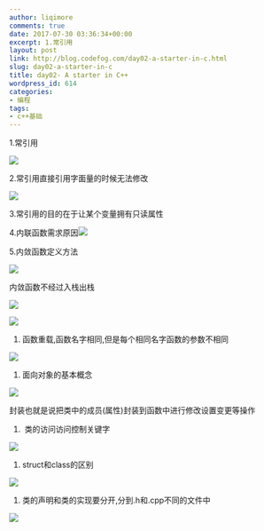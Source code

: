 ```yaml
---
author: liqimore
comments: true
date: 2017-07-30 03:36:34+00:00
excerpt: 1.常引用
layout: post
link: http://blog.codefog.com/day02-a-starter-in-c.html
slug: day02-a-starter-in-c
title: day02- A starter in C++
wordpress_id: 614
categories:
- 编程
tags:
- c++基础
---
```


1.常引用

![](https://static.timelovelife.com/old/2017/07/4f144b67bc1348fc4cf627827ba549da.png)

2.常引用直接引用字面量的时候无法修改

![](https://static.timelovelife.com/old/2017/07/5d293bb2c95e28395612a275ffd90d9c.png)

3.常引用的目的在于让某个变量拥有只读属性

4.内联函数需求原因![](https://static.timelovelife.com/old/2017/07/90440db38edc6756b9843fdb06c60459.png)

5.内敛函数定义方法

![](https://static.timelovelife.com/old/2017/07/675fdd6918184e1ad1f5487490265bb7.png)

内敛函数不经过入栈出栈

![](https://static.timelovelife.com/old/2017/07/f9d33375aa550c1d975b213206be7670.png)

![](https://static.timelovelife.com/old/2017/07/e3f79e89487d317807cf2d162ba4828c.png)





  1. 函数重载,函数名字相同,但是每个相同名字函数的参数不相同



![](https://static.timelovelife.com/old/2017/07/ff18bbfbdc9587528d170e225337421f.png)





  1. 面向对象的基本概念



![](https://static.timelovelife.com/old/2017/07/39e92f5b13c773d234d08264995e222e.png)

封装也就是说把类中的成员(属性)封装到函数中进行修改设置变更等操作





  1.  类的访问访问控制关键字



![](https://static.timelovelife.com/old/2017/07/48659f88444bcefc73a04eab6c7b5125.png)





  1. struct和class的区别



![](https://static.timelovelife.com/old/2017/07/1c787bb9d717462714bd4fbb5b8f6da3.png)





  1. 类的声明和类的实现要分开,分到.h和.cpp不同的文件中



![](https://static.timelovelife.com/old/2017/07/6788f697262c18d03f0fdb414a3dfeec.png)
